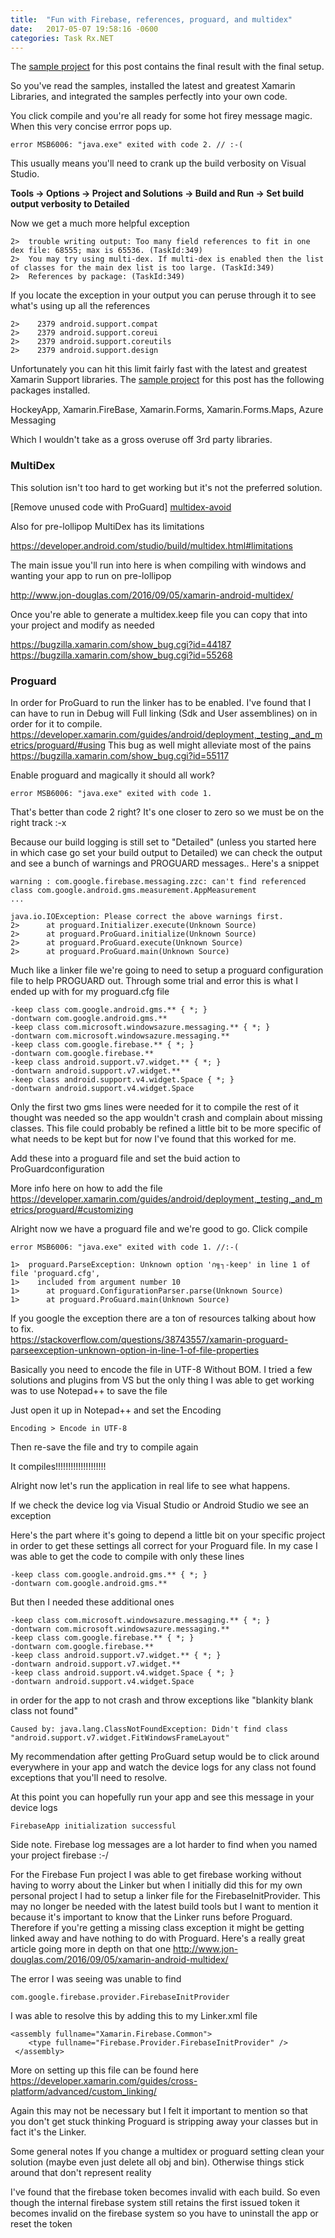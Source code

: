 ```yaml
--- 
title:  "Fun with Firebase, references, proguard, and multidex"
date:   2017-05-07 19:58:16 -0600
categories: Task Rx.NET
---
```


The [sample project][PureWeen-Repo] for this post contains the final result with the final setup.


So you've read the samples, installed the latest and greatest Xamarin Libraries, and integrated the samples perfectly into your own code.

You click compile and you're all ready for some hot firey message magic. When this very concise errror pops up.

```
error MSB6006: "java.exe" exited with code 2. // :-(
```

This usually means you'll need to crank up the build verbosity on Visual Studio.

**Tools -> Options -> Project and Solutions -> Build and Run -> Set build output verbosity to Detailed**


Now we get a much more helpful exception

```
2>  trouble writing output: Too many field references to fit in one dex file: 68555; max is 65536. (TaskId:349)
2>  You may try using multi-dex. If multi-dex is enabled then the list of classes for the main dex list is too large. (TaskId:349)
2>  References by package: (TaskId:349)
```

If you locate the exception in your output you can peruse through it to see what's using up all the references
```
2>    2379 android.support.compat
2>    2379 android.support.coreui
2>    2379 android.support.coreutils
2>    2379 android.support.design
```


Unfortunately you can hit this limit fairly fast with the latest and greatest Xamarin Support libraries.   The [sample project][PureWeen-Repo] for this post has the following packages installed.

HockeyApp, Xamarin.FireBase, Xamarin.Forms, Xamarin.Forms.Maps, Azure Messaging

Which I wouldn't take as a gross overuse off 3rd party libraries.

### MultiDex 
This solution isn't too hard to get working but it's not the preferred solution. 

[Remove unused code with ProGuard] [multidex-avoid] 

Also for pre-lollipop
MultiDex has its limitations

https://developer.android.com/studio/build/multidex.html#limitations


The main issue you'll run into here is when compiling with windows and wanting your app to run on pre-lollipop

http://www.jon-douglas.com/2016/09/05/xamarin-android-multidex/

Once you're able to generate a multidex.keep file you can copy that into your project and modify as needed

https://bugzilla.xamarin.com/show_bug.cgi?id=44187
https://bugzilla.xamarin.com/show_bug.cgi?id=55268






### Proguard
In order for ProGuard to run the linker has to be enabled. I've found that I can have to run in Debug will Full linking (Sdk and User assemblines) on in order for it to compile.
https://developer.xamarin.com/guides/android/deployment,_testing,_and_metrics/proguard/#using
This bug as well might alleviate most of the pains
https://bugzilla.xamarin.com/show_bug.cgi?id=55117


Enable proguard and magically it should all work?

```
error MSB6006: "java.exe" exited with code 1.
```

That's better than code 2 right? It's one closer to zero so we must be on the right track :-x

Because our build logging is still set to "Detailed" (unless you started here in which case go set your build output to Detailed) we can check the output and  see a bunch of warnings and PROGUARD messages.. Here's a snippet

```
warning : com.google.firebase.messaging.zzc: can't find referenced class com.google.android.gms.measurement.AppMeasurement
...

java.io.IOException: Please correct the above warnings first.
2>  	at proguard.Initializer.execute(Unknown Source)
2>  	at proguard.ProGuard.initialize(Unknown Source)
2>  	at proguard.ProGuard.execute(Unknown Source)
2>  	at proguard.ProGuard.main(Unknown Source)
```


Much like a linker file we're going to need to setup a proguard configuration file to help PROGUARD out.  Through some trial and error this is what I ended up with for my proguard.cfg file

```
-keep class com.google.android.gms.** { *; }
-dontwarn com.google.android.gms.**
-keep class com.microsoft.windowsazure.messaging.** { *; }
-dontwarn com.microsoft.windowsazure.messaging.**
-keep class com.google.firebase.** { *; }
-dontwarn com.google.firebase.**
-keep class android.support.v7.widget.** { *; }
-dontwarn android.support.v7.widget.**
-keep class android.support.v4.widget.Space { *; }
-dontwarn android.support.v4.widget.Space
```

Only the first two gms lines were needed for it to compile the rest of it thought was needed so the app wouldn't crash and complain about missing classes. This file could probably be refined a little bit to be more specific of what needs to be kept but for now I've found that this worked for me.

Add these into a proguard file and set the buid action to ProGuardconfiguration

More info here on how to add the file
https://developer.xamarin.com/guides/android/deployment,_testing,_and_metrics/proguard/#customizing


Alright now we have a proguard file and we're good to go. Click compile

```
error MSB6006: "java.exe" exited with code 1. //:-(

1>  proguard.ParseException: Unknown option '∩╗┐-keep' in line 1 of file 'proguard.cfg',
1>    included from argument number 10
1>  	at proguard.ConfigurationParser.parse(Unknown Source)
1>  	at proguard.ProGuard.main(Unknown Source)
```

If you google the exception there are a ton of resources talking about how to fix.  
https://stackoverflow.com/questions/38743557/xamarin-proguard-parseexception-unknown-option-in-line-1-of-file-properties

Basically you need to encode the file in UTF-8  Without BOM. I tried a few solutions and plugins from VS but the only thing I was able to get working was to use Notepad++ to save the file

Just open it up in Notepad++ and set the Encoding

```
Encoding > Encode in UTF-8
```

Then re-save the file and try to compile again

It compiles!!!!!!!!!!!!!!!!!!!!

Alright now let's run the application in real life to see what happens.

If we check the device log via Visual Studio or Android Studio we see an exception


Here's the part where it's going to depend a little bit on your specific project in order to get these settings all correct for your Proguard file.  In my case I was able to get the code to compile with only these lines

```
-keep class com.google.android.gms.** { *; }
-dontwarn com.google.android.gms.**
```

But then I needed these additional ones 
```
-keep class com.microsoft.windowsazure.messaging.** { *; }
-dontwarn com.microsoft.windowsazure.messaging.**
-keep class com.google.firebase.** { *; }
-dontwarn com.google.firebase.**
-keep class android.support.v7.widget.** { *; }
-dontwarn android.support.v7.widget.**
-keep class android.support.v4.widget.Space { *; }
-dontwarn android.support.v4.widget.Space
```

in order for the app to not crash and throw exceptions like "blankity blank class not found"

```
Caused by: java.lang.ClassNotFoundException: Didn't find class "android.support.v7.widget.FitWindowsFrameLayout"
```

My recommendation after getting ProGuard setup would be to click around everywhere in your app and watch the device logs for any class not found exceptions that you'll need to resolve. 


At this point you can hopefully run your app and see this message in your device logs

```
FirebaseApp initialization successful
```

Side note. Firebase log messages are a lot harder to find when you named your project firebase :-/
 

For the Firebase Fun project I was able to get firebase working without having to worry about the Linker but when I initially did this for my own personal project I had to setup a linker file for the FirebaseInitProvider.  This may no longer be needed with the latest build tools but I want to mention it because it's important to know that the Linker runs before Proguard.  Therefore if you're getting a missing class exception it might be getting linked away and have nothing to do with Proguard.   Here's a really great article going more in depth on that one http://www.jon-douglas.com/2016/09/05/xamarin-android-multidex/

The error I was seeing was unable to find
```
com.google.firebase.provider.FirebaseInitProvider
```

I was able to resolve this by adding this to my Linker.xml file

``` 
<assembly fullname="Xamarin.Firebase.Common">
    <type fullname="Firebase.Provider.FirebaseInitProvider" />
 </assembly>

```

More on setting up this file can be found here https://developer.xamarin.com/guides/cross-platform/advanced/custom_linking/

Again this may not be necessary but I felt it important to mention so that you don't get stuck thinking Proguard is stripping away your classes but in fact it's the Linker.



Some general notes
If you change a multidex or proguard setting clean your solution (maybe even just delete all obj and bin). Otherwise things stick around that don't represent reality

I've found that the firebase token becomes invalid with each build. So even though the internal firebase system still retains the first issued token it becomes invalid on the firebase system so you have to uninstall the app or reset the token




[PureWeen-Repo]: https://github.com/PureWeen/FirebaseSample
[multidex-avoid]:   https://developer.android.com/studio/build/multidex.html#avoid]
[StephenCleary-ContinueWith]:   http://blog.stephencleary.com/2013/10/continuewith-is-dangerous-too.html
[Rx.NET-SourceLink]:   https://github.com/Reactive-Extensions/Rx.NET/blob/master/Rx.NET/Source/System.Reactive.Linq/Reactive/Threading/Tasks/TaskObservableExtensions.cs#L149
[Rx.NET-Immediate]:https://github.com/Reactive-Extensions/Rx.NET/blob/master/Rx.NET/Source/System.Reactive.Linq/Reactive/Threading/Tasks/TaskObservableExtensions.cs#L155
[Rx.NET-ThreadPool]:https://github.com/Reactive-Extensions/Rx.NET/blob/master/Rx.NET/Source/System.Reactive.Linq/Reactive/Threading/Tasks/TaskObservableExtensions.cs#L187
